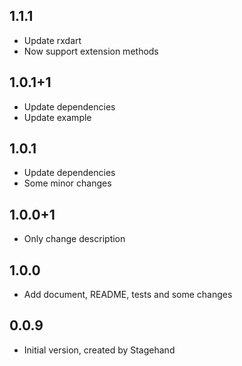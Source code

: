 ## 1.1.1
- Update rxdart
- Now support extension methods

## 1.0.1+1
- Update dependencies
- Update example

## 1.0.1
- Update dependencies
- Some minor changes

## 1.0.0+1
- Only change description

## 1.0.0

- Add document, README, tests and some changes

## 0.0.9

- Initial version, created by Stagehand

